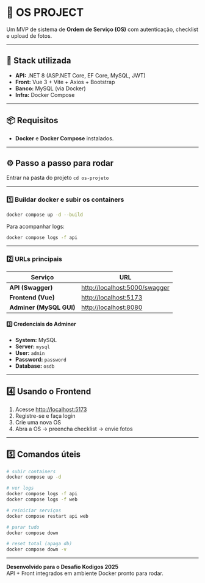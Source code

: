 # 🧾 OS PROJECT

Um MVP de sistema de **Ordem de Serviço (OS)** com autenticação, checklist e upload de fotos.

---

## 🚀 Stack utilizada

- **API:** .NET 8 (ASP.NET Core, EF Core, MySQL, JWT)
- **Front:** Vue 3 + Vite + Axios + Bootstrap
- **Banco:** MySQL (via Docker)
- **Infra:** Docker Compose

---

## 📦 Requisitos

- **Docker** e **Docker Compose** instalados.

---

## ⚙️ Passo a passo para rodar

Entrar na pasta do projeto `cd os-projeto`

---

### :one: Buildar docker e subir os containers

```bash
docker compose up -d --build
```

Para acompanhar logs:

```bash
docker compose logs -f api
```

---

### :two: URLs principais

| Serviço                 | URL                                                            |
| ----------------------- | -------------------------------------------------------------- |
| **API (Swagger)**       | [http://localhost:5000/swagger](http://localhost:5000/swagger) |
| **Frontend (Vue)**      | [http://localhost:5173](http://localhost:5173)                 |
| **Adminer (MySQL GUI)** | [http://localhost:8080](http://localhost:8080)                 |

#### :three: Credenciais do Adminer

- **System:** MySQL
- **Server:** `mysql`
- **User:** `admin`
- **Password:** `password`
- **Database:** `osdb`

---

## :four: Usando o Frontend

1. Acesse [http://localhost:5173](http://localhost:5173)
2. Registre-se e faça login
3. Crie uma nova OS
4. Abra a OS → preencha checklist → envie fotos

---

## :five: Comandos úteis

```bash
# subir containers
docker compose up -d

# ver logs
docker compose logs -f api
docker compose logs -f web

# reiniciar serviços
docker compose restart api web

# parar tudo
docker compose down

# reset total (apaga db)
docker compose down -v
```

---

**Desenvolvido para o Desafio Kodigos 2025**  
API + Front integrados em ambiente Docker pronto para rodar.
